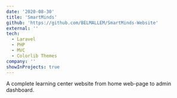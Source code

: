 ```yaml
---
date: '2020-08-30'
title: 'SmartMinds'
github: 'https://github.com/BELMALLEM/SmartMinds-Website'
external: ''
tech:
  - Laravel
  - PHP
  - MVC
  - Colorlib Themes
company: ''
showInProjects: true
---
```


A complete learning center website from home web-page to admin dashboard.
